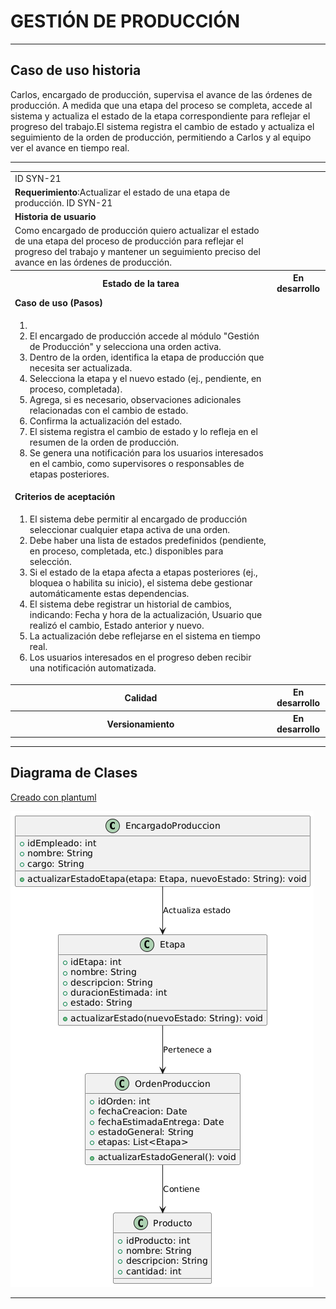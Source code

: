 # GESTIÓN DE PRODUCCIÓN

------

## Caso de uso historia 
Carlos, encargado de producción, supervisa el avance de las órdenes de producción. A medida que una etapa del proceso se completa, accede al sistema y actualiza el estado de la etapa correspondiente para reflejar el progreso del trabajo.El sistema registra el cambio de estado y actualiza el seguimiento de la orden de producción, permitiendo a Carlos y al equipo ver el avance en tiempo real.

---

<table id="customers">
  <tr class="idtext principal">
    <td>ID SYN-21</td>
  </tr>
  <tr class="single text">
    <td><strong>Requerimiento</strong>:Actualizar el estado de una etapa de producción. ID SYN-21</td>
  </tr>
  <tr class="single gray">
    <td><strong>Historia de usuario</strong></td>
  </tr>
  <tr class="single text">
    <td>Como encargado de producción quiero actualizar el estado de una etapa del proceso de producción para reflejar el progreso del trabajo y mantener un seguimiento preciso del avance en las órdenes de producción.
</td>
  </tr>
  <tr class="duo">
    <th class="gray"><strong>Estado de la tarea</strong></th>
    <th>En desarrollo</th>
  </tr>
  <tr class="single gray">
    <td><strong>Caso de uso (Pasos)</strong></td>
  </tr>
  <tr class="single text">
    <td>
        <ol>
            <li>
             <li>El encargado de producción accede al módulo "Gestión de Producción" y selecciona una orden activa.</li>
            <li>Dentro de la orden, identifica la etapa de producción que necesita ser actualizada.</li>
            <li>Selecciona la etapa y el nuevo estado (ej., pendiente, en proceso, completada).</li>
            <li>Agrega, si es necesario, observaciones adicionales relacionadas con el cambio de estado.</li>
            <li>Confirma la actualización del estado.</li>
            <li>El sistema registra el cambio de estado y lo refleja en el resumen de la orden de producción.</li>
            <li>Se genera una notificación para los usuarios interesados en el cambio, como supervisores o responsables de etapas posteriores.</li>
        </ol>
    </td>
  </tr>
  <tr class="single gray">
    <td><strong>Criterios de aceptación</strong></td>
  </tr>
  <tr class="single text">
    <td>
        <ol>
              <li>El sistema debe permitir al encargado de producción seleccionar cualquier etapa activa de una orden.</li>
              <li>Debe haber una lista de estados predefinidos (pendiente, en proceso, completada, etc.) disponibles para selección.</li>
              <li>Si el estado de la etapa afecta a etapas posteriores (ej., bloquea o habilita su inicio), el sistema debe gestionar automáticamente estas dependencias.</li>
              <li>El sistema debe registrar un historial de cambios, indicando: Fecha y hora de la actualización, Usuario que realizó el cambio, Estado anterior y nuevo.</li>
              <li>La actualización debe reflejarse en el sistema en tiempo real.</li>
              <li>Los usuarios interesados en el progreso deben recibir una notificación automatizada.</li>
            </ol>
 <tr class="duo">
    <th class="gray"><strong>Calidad</strong></th>
    <th>En desarrollo</th>
  </tr>
  <tr class="duo">
    <th class="gray"><strong>Versionamiento</strong></th>
    <th>En desarrollo</th>
  </tr>
</table>


---
## Diagrama de Clases
[Creado con plantuml](https://plantuml.com/es/)

![Image title](./assets/images/syn-23.png)

---
